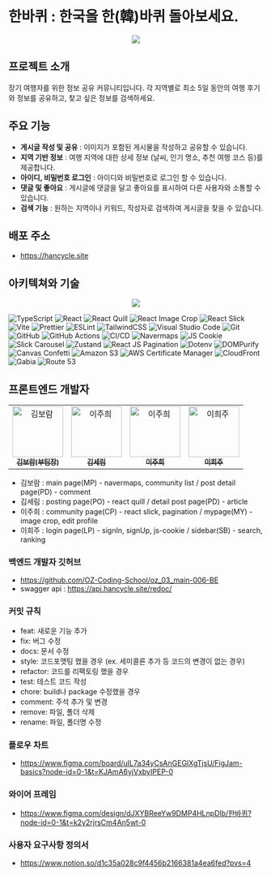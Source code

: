 # 한바퀴 : 한국을 한(韓)바퀴 돌아보세요.

<p align='center'><img src="https://github.com/user-attachments/assets/562aac17-7c2a-4c33-81a5-24c342011c97"/></p>

## 프로젝트 소개

장기 여행자를 위한 정보 공유 커뮤니티입니다. 각 지역별로 최소 5일 동안의 여행
후기와 정보를 공유하고, 찾고 싶은 정보를 검색하세요.

## 주요 기능

- **게시글 작성 및 공유** : 이미지가 포함된 게시물을 작성하고 공유할 수
  있습니다.
- **지역 기반 정보** : 여행 지역에 대한 상세 정보 (날씨, 인기 명소, 추천 여행
  코스 등)를 제공합니다.
- **아이디, 비밀번호 로그인** : 아이디와 비밀번호로 로그인 할 수 있습니다.
- **댓글 및 좋아요** : 게시글에 댓글을 달고 좋아요를 표시하여 다른 사용자와
  소통할 수 있습니다.
- **검색 기능** : 원하는 지역이나 키워드, 작성자로 검색하여 게시글을 찾을 수
  있습니다.

## 배포 주소

- https://hancycle.site

## 아키텍쳐와 기술

<p align='center'><img src="https://github.com/user-attachments/assets/07398c0d-b132-426e-94af-fc4cd234d1a1"/></p>

![TypeScript](https://img.shields.io/badge/typescript-3178C6?style=for-the-badge&logo=typescript&logoColor=white)
![React](https://img.shields.io/badge/react-61DAFB?style=for-the-badge&logo=react&logoColor=black)
![React Quill](https://img.shields.io/badge/react--quill-61DAFB?style=for-the-badge&logo=react&logoColor=black)
![React Image Crop](https://img.shields.io/badge/react--image--crop-61DAFB?style=for-the-badge&logo=react&logoColor=black)
![React Slick](https://img.shields.io/badge/react--slick-DB7093?style=for-the-badge&logo=react&logoColor=white)
![Vite](https://img.shields.io/badge/vite-646CFF?style=for-the-badge&logo=vite&logoColor=white)
![Prettier](https://img.shields.io/badge/prettier-F7B93E?style=for-the-badge&logo=prettier&logoColor=black)
![ESLint](https://img.shields.io/badge/eslint-4B32C3?style=for-the-badge&logo=eslint&logoColor=white)
![TailwindCSS](https://img.shields.io/badge/tailwindcss-38B2AC?style=for-the-badge&logo=tailwind-css&logoColor=white)
![Visual Studio Code](https://img.shields.io/badge/Visual%20Studio%20Code-0078D4?style=for-the-badge&logo=visual-studio-code&logoColor=white)
![Git](https://img.shields.io/badge/git-F05032?style=for-the-badge&logo=git&logoColor=white)
![GitHub](https://img.shields.io/badge/github-181717?style=for-the-badge&logo=github&logoColor=white)
![GitHub Actions](https://img.shields.io/badge/GitHub%20Actions-2088FF?style=for-the-badge&logo=github-actions&logoColor=white)
![CI/CD](https://img.shields.io/badge/CI%2FCD-3DDC84?style=for-the-badge&logo=continuous-delivery&logoColor=white)
![Navermaps](https://img.shields.io/badge/navermaps-03C75A?style=for-the-badge&logo=naver&logoColor=white)
![JS Cookie](https://img.shields.io/badge/js--cookie-F7DF1E?style=for-the-badge&logo=javascript&logoColor=black)
![Slick Carousel](https://img.shields.io/badge/slick--carousel-339AF0?style=for-the-badge&logo=carousel&logoColor=white)
![Zustand](https://img.shields.io/badge/zustand-333333?style=for-the-badge&logo=state-machine&logoColor=white)
![React JS Pagination](https://img.shields.io/badge/react--js--pagination-61DAFB?style=for-the-badge&logo=react&logoColor=black)
![Dotenv](https://img.shields.io/badge/dotenv-ECD53F?style=for-the-badge&logo=dotenv&logoColor=black)
![DOMPurify](https://img.shields.io/badge/dompurify-4B0082?style=for-the-badge&logo=purify&logoColor=white)
![Canvas Confetti](https://img.shields.io/badge/canvas--confetti-FF69B4?style=for-the-badge&logo=confetti&logoColor=white)
![Amazon S3](https://img.shields.io/badge/Amazon%20S3-569A31?style=for-the-badge&logo=amazon-s3&logoColor=white)
![AWS Certificate Manager](https://img.shields.io/badge/ACM-232F3E?style=for-the-badge&logo=Amazon%20AWS&logoColor=white)
![CloudFront](https://img.shields.io/badge/CloudFront-FF9900?style=for-the-badge&logo=amazon-cloudfront&logoColor=white)
![Gabia](https://img.shields.io/badge/Gabia-005BAC?style=for-the-badge&logo=gabia&logoColor=white)
![Route 53](https://img.shields.io/badge/Route%2053-232F3E?style=for-the-badge&logo=Amazon%20AWS&logoColor=white)

## 프론트엔드 개발자

<table>
  <tr>
    <td align="center">
      <a href="https://github.com/KingBoRam">
        <img src="https://avatars.githubusercontent.com/u/107662593?v=4" width="100" height="100" alt="김보람"/>
        <br />
        <sub><b>김보람(부팀장)</b></sub>
      </a>
    </td>
     <td align="center">
      <a href="https://github.com/srnnnn">
        <img src="https://avatars.githubusercontent.com/u/137134667?v=4" width="100" height="100" alt="이주희"/>
        <br />
        <sub><b>김세림</b></sub>
      </a>
    </td>
    <td align="center">
      <a href="https://github.com/jhdlana">
        <img src="https://avatars.githubusercontent.com/u/164306982?v=4" width="100" height="100" alt="이주희"/>
        <br />
        <sub><b>이주희</b></sub>
      </a>
    </td>
    <td align="center">
      <a href="https://github.com/h22jul22">
        <img src="https://avatars.githubusercontent.com/u/164333745?v=4" width="100" height="100" alt="이희주"/>
        <br />
        <sub><b>이희주</b></sub>
      </a>
    </td>
  </tr>
</table>

- 김보람 : main page(MP) - navermaps, community list / post detail page(PD) -
  comment
- 김세림 : posting page(PO) - react quill / detail post page(PD) - article
- 이주희 : community page(CP) - react slick, pagination / mypage(MY) - image
  crop, edit profile
- 이희주 : login page(LP) - signIn, signUp, js-cookie / sidebar(SB) - search,
  ranking

### 백엔드 개발자 깃허브

- https://github.com/OZ-Coding-School/oz_03_main-006-BE
- swagger api : https://api.hancycle.site/redoc/

### 커밋 규칙

- feat: 새로운 기능 추가
- fix: 버그 수정
- docs: 문서 수정
- style: 코드포맷팅 했을 경우 (ex. 세미콜론 추가 등 코드의 변경이 없는 경우)
- refactor: 코드를 리팩토링 했을 경우
- test: 테스트 코드 작성
- chore: build나 package 수정했을 경우
- comment: 주석 추가 및 변경
- remove: 파일, 폴더 삭제
- rename: 파일, 폴더명 수정

### 플로우 차트

- https://www.figma.com/board/uIL7a34yCsAnGEGlXgTjsU/FigJam-basics?node-id=0-1&t=KJAmA6yjVxbyIPEP-0

### 와이어 프레임

- https://www.figma.com/design/dJXYBReeYw9DMP4HLnpDlb/한바퀴?node-id=0-1&t=k2y2rjrsCm4An5wt-0

### 사용자 요구사항 정의서

- https://www.notion.so/d1c35a028c9f4456b2166381a4ea6fed?pvs=4
